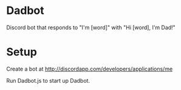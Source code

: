 # Dadbot
Discord bot that responds to "I'm [word]" with "Hi [word], I'm Dad!"

# Setup
Create a bot at http://discordapp.com/developers/applications/me

Run Dadbot.js to start up Dadbot.
